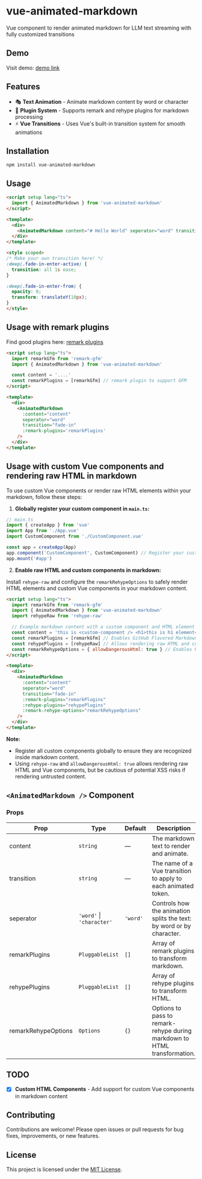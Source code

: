 # vue-animated-markdown

Vue component to render animated markdown for LLM text streaming with fully customized transitions

## Demo

Visit demo: [demo link](https://cjboy76.github.io/vue-animated-markdown/)

## Features

- 🎭 **Text Animation** - Animate markdown content by word or character
- 🔌 **Plugin System** - Supports remark and rehype plugins for markdown processing
- ⚡️ **Vue Transitions** - Uses Vue's built-in transition system for smooth animations

## Installation

```
npm install vue-animated-markdown
```

## Usage

```html
<script setup lang="ts">
  import { AnimatedMarkdown } from 'vue-animated-markdown'
</script>

<template>
  <div>
    <AnimatedMarkdown content="# Hello World" seperator="word" transition="fade-in" />
  </div>
</template>

<style scoped>
/* Make your own transition here! */
:deep(.fade-in-enter-active) {
  transition: all 1s ease;
}

:deep(.fade-in-enter-from) {
  opacity: 0;
  transform: translateY(10px);
}
</style>
```

## Usage with remark plugins

Find good plugins here: [remark plugins](https://github.com/remarkjs/remark/blob/main/doc/plugins.md#list-of-plugins)

```html
<script setup lang="ts">
  import remarkGfm from 'remark-gfm'
  import { AnimatedMarkdown } from 'vue-animated-markdown'

  const content = '....'
  const remarkPlugins = [remarkGfm] // remark plugin to support GFM
</script>

<template>
  <div>
    <AnimatedMarkdown 
      :content="content" 
      seperator="word" 
      transition="fade-in" 
      :remark-plugins='remarkPlugins' 
    />
  </div>
</template>
```

## Usage with custom Vue components and rendering raw HTML in markdown

To use custom Vue components or render raw HTML elements within your markdown, follow these steps:

1. **Globally register your custom component in `main.ts`:**

```typescript
// main.ts
import { createApp } from 'vue'
import App from './App.vue'
import CustomComponent from './CustomComponent.vue'

const app = createApp(App)
app.component('CustomComponent', CustomComponent) // Register your custom component globally
app.mount('#app')
```

2. **Enable raw HTML and custom components in markdown:**

Install `rehype-raw` and configure the `remarkRehypeOptions` to safely render HTML elements and custom Vue components in your markdown content.

```html
<script setup lang="ts">
  import remarkGfm from 'remark-gfm'
  import { AnimatedMarkdown } from 'vue-animated-markdown'
  import rehypeRaw from 'rehype-raw'

  // Example markdown content with a custom component and HTML element
  const content = 'this is <custom-component /> <h1>this is h1 element</h1>'
  const remarkPlugins = [remarkGfm] // Enables GitHub Flavored Markdown
  const rehypePlugins = [rehypeRaw] // Allows rendering raw HTML and custom components
  const remarkRehypeOptions = { allowDangerousHtml: true } // Enables HTML in markdown
</script>

<template>
  <div>
    <AnimatedMarkdown 
      :content="content" 
      seperator="word" 
      transition="fade-in" 
      :remark-plugins="remarkPlugins" 
      :rehype-plugins="rehypePlugins"
      :remark-rehype-options="remarkRehypeOptions"
    />
  </div>
</template>
```

**Note:**
- Register all custom components globally to ensure they are recognized inside markdown content.
- Using `rehype-raw` and `allowDangerousHtml: true` allows rendering raw HTML and Vue components, but be cautious of potential XSS risks if rendering untrusted content.

## `<AnimatedMarkdown />` Component

### Props

| Prop                | Type                        | Default | Description                                                                      |
|--------------------|----------------------------|---------|----------------------------------------------------------------------------------|
| content            | `string`                   | —       | The markdown text to render and animate.                                         |
| transition         | `string`                   | —       | The name of a Vue transition to apply to each animated token.                    |
| seperator          | `'word'` \| `'character'`  | `'word'`| Controls how the animation splits the text: by word or by character.             |
| remarkPlugins      | `PluggableList`           | `[]`    | Array of remark plugins to transform markdown.                                   |
| rehypePlugins      | `PluggableList`           | `[]`    | Array of rehype plugins to transform HTML.                                       |
| remarkRehypeOptions| `Options`                 | `{}`    | Options to pass to remark-rehype during markdown to HTML transformation.         |

## TODO

- [x] **Custom HTML Components** - Add support for custom Vue components in markdown content

## Contributing

Contributions are welcome! Please open issues or pull requests for bug fixes, improvements, or new features.

## License

This project is licensed under the [MIT License](./LICENSE).
